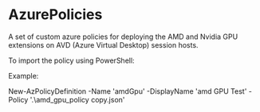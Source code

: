 # AzurePolicies
A set of custom azure policies for deploying the AMD and Nvidia GPU extensions on AVD (Azure Virtual Desktop) session hosts.

To import the policy using PowerShell:

Example:

New-AzPolicyDefinition -Name 'amdGpu' -DisplayName 'amd GPU Test' -Policy '.\amd_gpu_policy copy.json'




